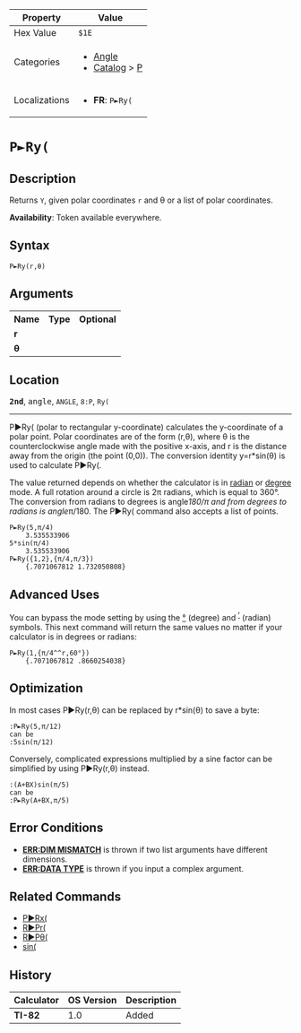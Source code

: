 | Property      | Value |
|---------------|-------|
| Hex Value     | `$1E`|
| Categories    | <ul><li>[Angle](<../categories/Angle.md>)</li><li>[Catalog](<../categories/Catalog.md>) > [P](<../categories/Catalog.md#P>)</li></ul> |
| Localizations | <ul><li><b>FR</b>: `P►Ry(`</li></ul> |

# `P►Ry(`

## Description
Returns `Y`, given polar coordinates `r` and θ or a list of polar coordinates.


<b>Availability</b>: Token available everywhere.

## Syntax
`P►Ry(r,θ)`

## Arguments
<table>
<tr><th>Name</th><th>Type</th><th>Optional</th></tr>

<tr><td><b>r</b></td><td></td><td></td></tr>

<tr><td><b>θ</b></td><td></td><td></td></tr>

</table>

## Location
<tt><kbd><b>2nd</b></kbd></tt>, <kbd>angle</kbd>, `ANGLE`, `8:P`, `Ry(`
<hr>

P►Ry( (polar to rectangular y-coordinate) calculates the y-coordinate of a polar point. Polar coordinates are of the form (r,θ), where θ is the counterclockwise angle made with the positive x-axis, and r is the distance away from the origin (the point (0,0)). The conversion identity y=r*sin(θ) is used to calculate P►Ry(.

The value returned depends on whether the calculator is in [radian](radian-mode) or [degree](degree-mode) mode. A full rotation around a circle is 2π radians, which is equal to 360°. The conversion from radians to degrees is angle*180/π and from degrees to radians is angle*π/180. The P►Ry( command also accepts a list of points.

```ti-basic
P►Ry(5,π/4)
    3.535533906
5*sin(π/4)
    3.535533906
P►Ry({1,2},{π/4,π/3})
    {.7071067812 1.732050808}
```

## Advanced Uses

You can bypass the mode setting by using the [°](°.md) (degree) and <sup><a href="ʳ.md">ʳ</a></sup> (radian) symbols. This next command will return the same values no matter if your calculator is in degrees or radians:

```ti-basic
P►Ry(1,{π/4^^r,60°})
    {.7071067812 .8660254038}
```

## Optimization

In most cases P►Ry(r,θ) can be replaced by r*sin(θ) to save a byte:

```ti-basic
:P►Ry(5,π/12)
can be
:5sin(π/12)
```

Conversely, complicated expressions multiplied by a sine factor can be simplified by using P►Ry(r,θ) instead.

```ti-basic
:(A+BX)sin(π/5)
can be
:P►Ry(A+BX,π/5)
```

## Error Conditions

*   **[ERR:DIM MISMATCH](errors#dimmismatch)** is thrown if two list arguments have different dimensions.
*   **[ERR:DATA TYPE](errors#datatype)** is thrown if you input a complex argument.

## Related Commands

*   [P►Rx(](P►Rx\(.md)
*   [R►Pr(](R►Pr\(.md)
*   [R►Pθ(](R►Pθ\(.md)
*   [sin(](sin\(.md)

## History
| Calculator | OS Version | Description |
|------------|------------|-------------|
| <b>TI-82</b> | 1.0 | Added |


